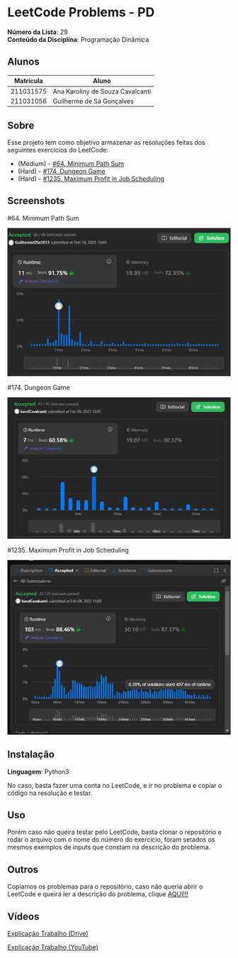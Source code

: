 # LeetCode Problems - PD

**Número da Lista**: 29<br>
**Conteúdo da Disciplina**: Programação Dinâmica<br>

## Alunos
|Matrícula | Aluno |
| -- | -- |
| 211031575  |  Ana Karoliny de Souza Cavalcanti |
| 211031056  |  Guilherme de Sá Gonçalves |

## Sobre 
Esse projeto tem como objetivo armazenar as resoluções feitas dos seguintes exercícios do LeetCode:

- (Medium) - [#64. Minimum Path Sum](https://leetcode.com/problems/minimum-path-sum/description/)
- (Hard) - [#174. Dungeon Game](https://leetcode.com/problems/dungeon-game/description/?envType=problem-list-v2&envId=dynamic-programming)
- (Hard) - [#1235. Maximum Profit in Job Scheduling](https://leetcode.com/problems/maximum-profit-in-job-scheduling/description/)

## Screenshots

#64. Minimum Path Sum

![64](img/64.png)

#174. Dungeon Game

![174](img/174.png)

#1235. Maximum Profit in Job Scheduling

![1235](img/1235.png)

## Instalação 
**Linguagem**: Python3<br>

No caso, basta fazer uma conta no LeetCode, e ir no problema e copiar o código na resolução e testar. 

## Uso 
Porém caso não queira testar pelo LeetCode, basta clonar o repositório e rodar o arquivo com o nome do número do exercício, foram setados os mesmos exemplos de inputs que constam na descrição do problema.

## Outros 
Copiamos os problemas para o repositório, caso não queria abrir o LeetCode e queira ler a descrição do problema, clique [AQUI!!!](Problemas.md)

## Vídeos

[Explicação Trabalho (Drive)](https://drive.google.com/file/d/1cJS7QD52NOsUaK1bMXODtZccqD5vZlkn/view?usp=sharing)

[Explicação Trabalho (YouTube)](https://youtu.be/iWHOissxjBQ)
